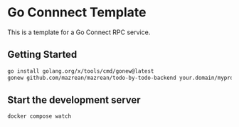 # Go Connnect Template

This is a template for a Go Connect RPC service.

## Getting Started
```bash
go install golang.org/x/tools/cmd/gonew@latest
gonew github.com/mazrean/mazrean/todo-by-todo-backend your.domain/myprog
```

## Start the development server
```bash
docker compose watch
```
